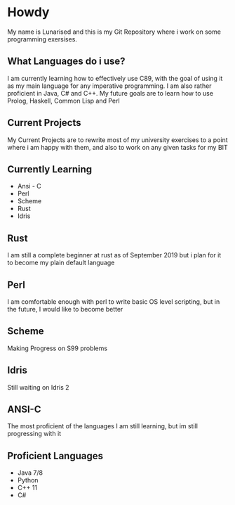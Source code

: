 <h1> Howdy </h1>
<p> My name is Lunarised and this is my Git Repository where i work on
some programming exersises.</p>
<h2> What Languages do i use? </h2>
<p>I am currently learning how to effectively use C89, with the goal of using it as my main language
for any imperative programming. I am also rather proficient in Java, C# and C++. My future goals are to learn how to use Prolog, Haskell, Common Lisp and Perl </p>
<h2> Current Projects </h2>
<p>My Current Projects are to rewrite most of my university exercises to a point where i am happy with them, and also to work on any given tasks for my BIT</p>

<h2> Currently Learning </h2>
<ul>
  <li> Ansi - C </li>
  <li> Perl </li>
  <li> Scheme </li>
  <li> Rust </li>
  <li> Idris </li>
 </ul>


<h2> Rust </h2>
<p> I am still a complete beginner at rust as of September 2019 but i plan for it to become my plain default language </p>

<h2> Perl </h2>
<p> I am comfortable enough with perl to write basic OS level scripting, but in the future, I would like to become better </p>

<h2> Scheme </h2>
<p> Making Progress on S99 problems </p>

<h2> Idris </h2>
<p> Still waiting on Idris 2 </p>

<h2> ANSI-C </h2>
<p> The most proficient of the languages I am still learning, but im still progressing with it </p>


<h2> Proficient Languages </h2>
<ul>
	<li>Java 7/8 </li>
	<li>Python</li>
	<li>C++ 11</li>
	<li>C# </li>
</ul>
